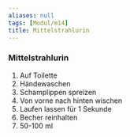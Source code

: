 ```yaml
---
aliases: null
tags: [Modul/m14]
title: Mittelstrahlurin
---
```

### Mittelstrahlurin
1. Auf Toilette
2. Händewaschen
3. Schamplippen spreizen
4. Von vorne nach hinten wischen
5. Laufen lassen für 1 Sekunde
6. Becher reinhalten
7. 50-100 ml
